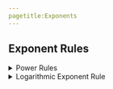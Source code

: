 ```yaml
---
pagetitle:Exponents
---
```


## Exponent Rules

<details>
<summary>Power Rules</summary>
<p>

### Power of a Product

#### Single Term in Parentheses

###### Rule

$$\left(a^m\right)^n=a^{m \cdot n}$$

> When raising an exponent to another exponent, such as $\left(a^m\right)^n=a^{m \cdot n}$, you *multiply* the exponents.

###### Examples

1. Given: $\left(x^2\right)^5$ apply the `power of a product rule` to simplify the expression.

    <details><summary>Show/Hide Solution</summary>
    <p>
        \begin{align*}
            \left(x^2\right)^5 &=& \\ 
            &= \left(x^{2 \cdot 5}\right)  \textrm{ You multiply the exponents.}\\ 
            &= x^{10} \textrm{ } \blacksquare
        \end{align*}
    </p>
    </details>

#### Multiple Terms in Parentheses    

###### Rule

$$(ab)^c=\left(a^c \cdot b^c\right)$$

> If there are multiple items inside the parentheses like $(ab)^c$ then you must distribute the outer exponent to *each term* such that $(ab)^c = (a^c \cdot b^c)$.

###### Examples

1. Given: $\left(2x^{3}\right)^2$ apply the `power rule of a product rule` to simplify the expression.

<details><summary>Show/Hide Solution</summary>
<p>
    
\begin{align*}
  \left(2x^3\right)^2 &=& \\ 
  &= \left(2^{1 \cdot 2}x^{3 \cdot 2}\right) \textrm{ Distribute multiply exponents.}\\ 
  &= 2^2x^6 \\
  &= 4x^6 \textrm{ } \blacksquare
\end{align*}
    
</p>
</details>

### Power of a Quotient

###### General Rule

$$\left(\frac{a}{b} \right )^m = \frac{a^m}{b^m}$$

> If you have a fraction raised to an exponent distribute multiply the outside exponent to the exponents of the numerator and denominator bases.

#### Fraction Terms Have No Exponents

###### Rule

$$\left(\frac{a}{b} \right )^m = \frac{a^m}{b^m}$$

#### Fraction Terms Have Exponents

###### Rule

$$\left(\frac{a^m}{b^n} \right )^p = \frac{a^{m \cdot p}}{b^{m \cdot p}}$$

###### Examples

1. Given $\left(\frac{2x^2y^5}{3z^7}\right)^2$ simplify the expression using the `Product of a Quotient Rule`.

    <details><summary>Show/Hide Solution</summary>
    <p>
       \begin{align*}
            \left(\frac{2x^2y^5}{3z^7}\right)^2 &=& \\
            &= \frac{2^{1 \cdot 2}x^{2 \cdot 2}y^{5 \cdot 2}}{3^{1 \cdot 2}z^{7 \cdot 2}} \\
            &= \frac{2^2x^4y^{10}}{3^2z^{14}} \\
            &= \frac{4x^4y{10}}{9z^{14}} \blacksquare
        \end{align*}
    </p>
    </details>

</p>
</details>

<details>
<summary>Logarithmic Exponent Rule</summary>
<p>

###### Rule

\begin{equation}
  \textrm{If } a^m = a^n \textrm{ then  } m=n.
\end{equation}

Here is a more thorough explanation:

\begin{align*}
    a^m &= a^n \\
    \ln{\left(a^m \right)} &= \ln{\left(a^n\right)} \\
    \ln{(a)} \cdot m &= \ln{(a)} \cdot n \\
    \frac{\ln{(a)}}{\ln{(a)}} \cdot m &= \frac{\ln{(a)}}{\ln{(a)}} \cdot n \\
    \therefore m &= n
\end{align*}

> If the bases are the same on both sides of the equals sign then the exponents are equal to each other.

###### Examples

1. For what value(s) of $x$ is the equation $4^{2x+7}=4^{19}$ `true`?

    <details><summary>Show/Hide Solution</summary>
    <p>
    
    \begin{align*}
        4^{2x+7} &= 4^{19} && \textrm{ Given} \\
        \ln(4^{2x+7}) &= \ln(4^{19}) && \textrm{ Take the Natural Logarithm of both sides.} \\
        (2x+7) \cdot \ln(4) &= (19) \cdot \ln(4) && \textrm{ The exponents are now brought down in front.} \\
        (2x+7) \cdot \frac{\ln(4)}{\ln(4)} &= (19) \cdot \frac{\ln(4)}{\ln(4)} && \textrm{ Divide both sides by }\ln(4)\textrm{.} \\
        2x + 7 &= 19 && \textrm{ Simplify and get ready to solve this simple equation.} \\
        2x + 7 - 7 &= 19 - 7 && \textrm{ Subtraction property of equality.} \\
        2x &= 12 && \textrm{ Simplify.} \\
        \frac{2x}{2} &= \frac{12}{2} && \textrm{ Divide both sides by the }x\textrm{ coefficient of }2\textrm{.} \\
        x &= 6 && \textrm{ Simplify.} \\
        \therefore 4^{2x+7} &= 4^{19} \textrm{ is true when } x \textrm{ = } 6\textrm{.}\blacksquare &&
\end{align*}
    
    </p>
    </details>
